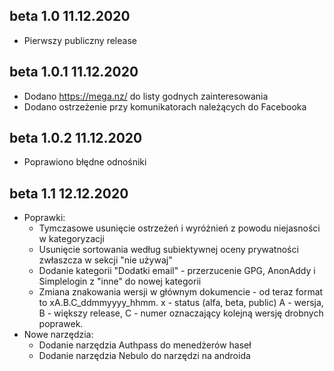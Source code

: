 ## beta 1.0 11.12.2020

* Pierwszy publiczny release

## beta 1.0.1 11.12.2020

* Dodano https://mega.nz/ do listy godnych zainteresowania
* Dodano ostrzeżenie przy komunikatorach należących do Facebooka

## beta 1.0.2 11.12.2020

* Poprawiono błędne odnośniki

## beta 1.1 12.12.2020

* Poprawki:
  * Tymczasowe usunięcie ostrzeżeń i wyróżnień z powodu niejasności w kategoryzacji
  * Usunięcie sortowania według subiektywnej oceny prywatności zwłaszcza w sekcji "nie używaj"
  * Dodanie kategorii "Dodatki email" - przerzucenie GPG, AnonAddy i Simplelogin z "inne" do nowej kategorii
  * Zmiana znakowania wersji w głównym dokumencie - od teraz format to xA.B.C_ddmmyyyy_hhmm. x - status (alfa, beta, public) A - wersja, B - większy release, C - numer oznaczający kolejną wersję drobnych poprawek.
* Nowe narzędzia:
  * Dodanie narzędzia Authpass do menedżerów haseł
  * Dodanie narzędzia Nebulo do narzędzi na androida